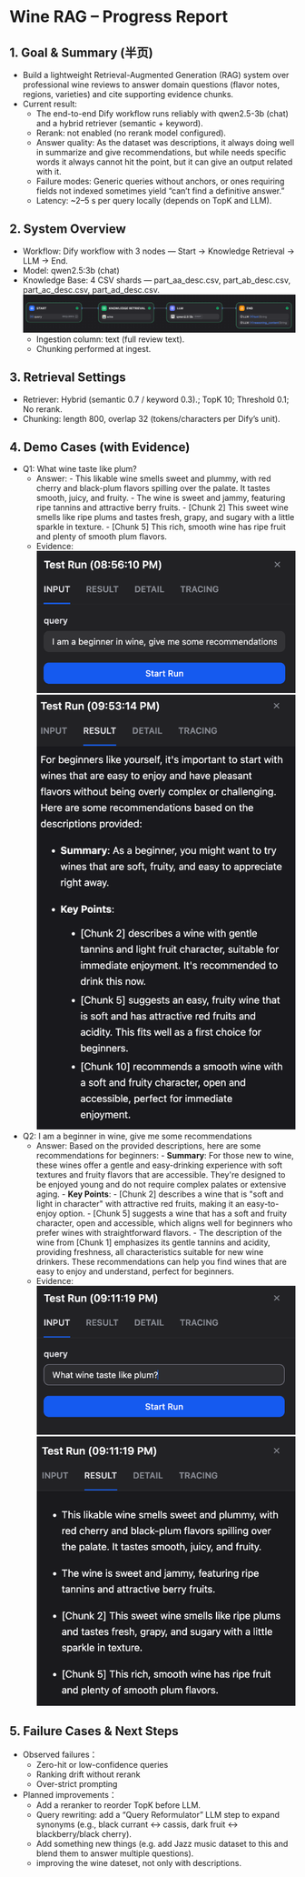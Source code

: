 # Wine RAG – Progress Report

## 1. Goal & Summary (半页)
- Build a lightweight Retrieval-Augmented Generation (RAG) system over professional wine reviews to answer domain questions (flavor notes, regions, varieties) and cite supporting evidence chunks.
- Current result:
  - The end-to-end Dify workflow runs reliably with qwen2.5-3b (chat) and a hybrid retriever (semantic + keyword).
  - Rerank: not enabled (no rerank model configured).
  - Answer quality: As the dataset was descriptions, it always doing well in summarize and give recommendations, but while needs specific words it always cannot hit the point, but it can give an output related with it.
  - Failure modes: Generic queries without anchors, or ones requiring fields not indexed sometimes yield “can’t find a definitive answer.”
  - Latency: ~2–5 s per query locally (depends on TopK and LLM).

## 2. System Overview
- Workflow: Dify workflow with 3 nodes — Start → Knowledge Retrieval → LLM → End.
- Model: qwen2.5:3b (chat)
- Knowledge Base: 4 CSV shards — part_aa_desc.csv, part_ab_desc.csv, part_ac_desc.csv, part_ad_desc.csv.![WorkFlow](docs/screenshots/workflow.png)
  - Ingestion column: text (full review text).
  - Chunking performed at ingest.

## 3. Retrieval Settings
- Retriever: Hybrid (semantic 0.7 / keyword 0.3).; TopK 10; Threshold 0.1; No rerank.
- Chunking: length 800, overlap 32 (tokens/characters per Dify’s unit).

## 4. Demo Cases (with Evidence)
- Q1:  What wine taste like plum?
  - Answer: - This likable wine smells sweet and plummy, with red cherry and black-plum flavors spilling over the palate. It tastes smooth, juicy, and fruity.
            - The wine is sweet and jammy, featuring ripe tannins and attractive berry fruits.
              - [Chunk 2] This sweet wine smells like ripe plums and tastes fresh, grapy, and sugary with a little sparkle in texture.
              - [Chunk 5] This rich, smooth wine has ripe fruit and plenty of smooth plum flavors.
  - Evidence: ![Question1.1](docs/screenshots/Q1.1.png)
              ![Question1.2](docs/screenshots/Q1.2.png)
- Q2: I am a beginner in wine, give me some recommendations
  - Answer: Based on the provided descriptions, here are some recommendations for beginners:
            - **Summary**: For those new to wine, these wines offer a gentle and easy-drinking experience with soft textures and fruity flavors that are accessible. They're designed to be enjoyed young and do not require complex palates or extensive aging.
            - **Key Points**:
              - [Chunk 2] describes a wine that is "soft and light in character" with attractive red fruits, making it an easy-to-enjoy option.
              - [Chunk 5] suggests a wine that has a soft and fruity character, open and accessible, which aligns well for beginners who prefer wines with straightforward flavors.
              - The description of the wine from [Chunk 1] emphasizes its gentle tannins and acidity, providing freshness, all characteristics suitable for new wine drinkers.
            These recommendations can help you find wines that are easy to enjoy and understand, perfect for beginners.  
  - Evidence: ![Question2.1](docs/screenshots/Q2.1.png)
              ![Question2.2](docs/screenshots/Q2.2.png)
## 5. Failure Cases & Next Steps
- Observed failures：
  - Zero-hit or low-confidence queries
  - Ranking drift without rerank
  - Over-strict prompting
- Planned improvements：
  - Add a reranker to reorder TopK before LLM.
  - Query rewriting: add a “Query Reformulator” LLM step to expand synonyms (e.g., black currant ↔ cassis, dark fruit ↔ blackberry/black cherry).
  - Add something new things (e.g. add Jazz music dataset to this and blend them to answer multiple questions).
  - improving the wine dateset, not only with descriptions.
